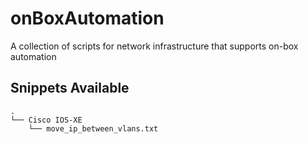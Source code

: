 # onBoxAutomation
A collection of scripts for network infrastructure that supports on-box automation

## Snippets Available
```
.
└── Cisco IOS-XE
    └── move_ip_between_vlans.txt
```
